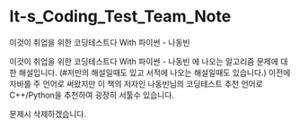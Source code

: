# It-s_Coding_Test_Team_Note
이것이 취업을 위한 코딩테스트다 With 파이썬 - 나동빈

이것이 취업을 위한 코딩테스트다 With 파이썬 - 나동빈 에 나오는 알고리즘 문제에 대한 해설입니다.
(#저만의 해설일때도 있고 서적에 나오는 해설일때도 있습니다.)
이전에 자바를 주 언어로 써왔지만 이 책의 저자인 나동빈님의 코딩테스트 추천 언어로 C++/Python을 추천하여 
굉장히 서툴수 있습니다.

문제시 삭제하겠습니다.
